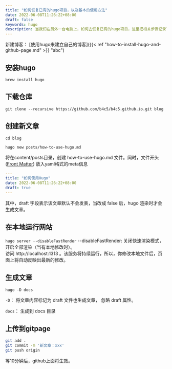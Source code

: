 ```yaml
---
title: "如何恢复已有的hugo项目，以及基本的使用方法"
date: 2022-06-08T11:26:22+08:00
draft: false
keywords: hugo
description: 当我们在另外一台电脑上，如何去恢复已有的hugo项目，这里把相关步骤记录下来。
---
```

新建博客： [使用hugo来建立自己的博客]({{< ref "how-to-install-hugo-and-github-page.md" >}} "abc")

## 安装hugo

`brew install hugo`

## 下载仓库

`git clone --recursive https://github.com/b4c5/b4c5.github.io.git blog`

## 创建新文章

`cd blog`

`hugo new posts/how-to-use-hugo.md`

将在content/posts目录，创建 how-to-use-hugo.md 文件。同时，文件开头 ([Front Matter](https://gohugo.io/content-management/front-matter/#front-matter-formats)) 放入yaml格式的meta信息
```yaml
---
title: "如何使用Hugo"
date: 2022-06-08T11:26:22+08:00
draft: true
---
```
其中，draft 字段表示该文章默认不会发表，当改成 false 后，hugo 渲染时才会生成文章。

## 在本地运行网站
`hugo server --disableFastRender`
--disableFastRender: 关闭快速渲染模式，开启全部渲染（当有本地修改时）。<br />
访问 http://localhost:1313 。该服务将持续运行，所以，你修改本地文件后，页面上将自动反映出最新的修改。

## 生成文章

`hugo -D docs`

`-D`： 将文章内容标记为 draft 文件也生成文章， 忽略 draft 属性。

`docs`： 生成到 docs 目录

## 上传到gitpage

```bash
git add .
git commit -m '新文章：xxx'
git push origin
```

等10分钟后，github上面将生效。



